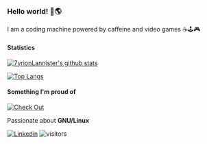 ### Hello world! 👋🌎
I am a coding machine powered by caffeine and video games ☕🕹️🎮

#### Statistics
[![7yrionLannister's github stats](https://github-readme-stats.vercel.app/api?username=7yrionLannister&&show_icons=true&theme=dark)](https://github.com/anuraghazra/github-readme-stats)

[![Top Langs](https://github-readme-stats.vercel.app/api/top-langs/?username=7yrionLannister&theme=dark&layout=compact)](https://github.com/anuraghazra/github-readme-stats)
#### Something I'm proud of
[![Check Out](https://github-readme-stats.vercel.app/api/pin/?username=7yrionLannister&repo=pacman-game&theme=dark)](https://github.com/7yrionLannister/pacman-game)

Passionate about **GNU/Linux**

[![Linkedin](https://img.shields.io/badge/Linkedin-0072b1?style=for-the-badge&logo=Linkedin&logoColor=white)](https://www.linkedin.com/in/daniel-alejandro-fernandez-robles/)
![visitors](https://visitor-badge.glitch.me/badge?page_id=7yrionLannister.7yrionLannister)
